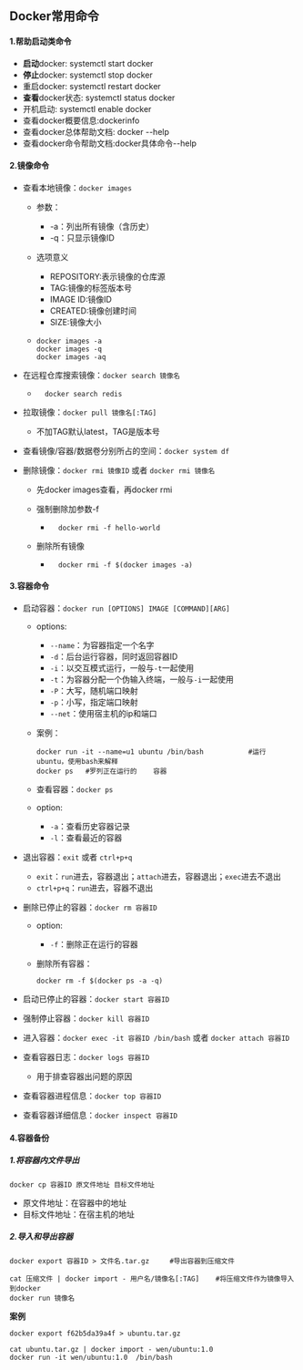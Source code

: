 ## Docker常用命令

#### 1.帮助启动类命令

* **启动**docker: systemctl start docker
* **停止**docker: systemctl stop docker
* 重启docker: systemctl restart docker
* **查看**docker状态: systemctl status docker
* 开机启动: systemctl enable docker
* 查看docker概要信息:dockerinfo
* 查看docker总体帮助文档: docker --help
* 查看docker命令帮助文档:docker具体命令--help

#### 2.镜像命令

* 查看本地镜像：`docker images`
	* 参数：
		* -a：列出所有镜像（含历史）
		* -q：只显示镜像ID
		
	* 选项意义
		* REPOSITORY:表示镜像的仓库源
		* TAG:镜像的标签版本号
		* IMAGE ID:镜像ID
		* CREATED:镜像创建时间
		* SIZE:镜像大小
		
	* ```shell
	  docker images -a
	  docker images -q
	  docker images -aq
	  ```
	
* 在远程仓库搜索镜像：`docker search 镜像名`

	* ```shell
		docker search redis
		```


* 拉取镜像：`docker pull 镜像名[:TAG]`
  * 不加TAG默认latest，TAG是版本号

* 查看镜像/容器/数据卷分别所占的空间：`docker system df`

* 删除镜像：`docker rmi 镜像ID`   或者   `docker rmi 镜像名`
  * 先docker images查看，再docker rmi

  * 强制删除加参数-f

  	* ```shell
  		docker rmi -f hello-world
  		```

  * 删除所有镜像

  	* ```shell
  		docker rmi -f $(docker images -a)
  		```

#### 3.容器命令

* 启动容器：`docker run [OPTIONS] IMAGE [COMMAND][ARG]`

  * options:

    * `--name`：为容器指定一个名字
    * `-d`：后台运行容器，同时返回容器ID
    * `-i`：以交互模式运行，一般与`-t`一起使用
    * `-t`：为容器分配一个伪输入终端，一般与`-i`一起使用
    * `-P`：大写，随机端口映射
    * `-p`：小写，指定端口映射
    * `--net`：使用宿主机的ip和端口

  * 案例：
    ```shell
    docker run -it --name=u1 ubuntu /bin/bash			#运行ubuntu，使用bash来解释
    docker ps	#罗列正在运行的	容器
    ```

  * 查看容器：`docker ps`

  * option:
    * `-a`：查看历史容器记录
    * `-l`：查看最近的容器

* 退出容器：`exit`   或者    `ctrl+p+q`

  * `exit`：`run`进去，容器退出；`attach`进去，容器退出；`exec`进去不退出
  * `ctrl+p+q`：`run`进去，容器不退出

* 删除已停止的容器：`docker rm 容器ID`

  * option:
  	* `-f`：删除正在运行的容器
  	
  * 删除所有容器：
    ```shell
    docker rm -f $(docker ps -a -q)
    ```

* 启动已停止的容器：`docker start 容器ID`

* 强制停止容器：`docker kill 容器ID`

* 进入容器：`docker exec -it 容器ID /bin/bash`   或者   `docker attach 容器ID`

* 查看容器日志：`docker logs 容器ID`

  * 用于排查容器出问题的原因

* 查看容器进程信息：`docker top 容器ID`

* 查看容器详细信息：`docker inspect 容器ID`

#### 4.容器备份

##### 1.将容器内文件导出

```shell
docker cp 容器ID 原文件地址 目标文件地址
```

* 原文件地址：在容器中的地址
* 目标文件地址：在宿主机的地址

##### 2.导入和导出容器

```shell
docker export 容器ID > 文件名.tar.gz		#导出容器到压缩文件

cat 压缩文件 | docker import - 用户名/镜像名[:TAG]	#将压缩文件作为镜像导入到docker
docker run 镜像名 
```

**案例**

```shell
docker export f62b5da39a4f > ubuntu.tar.gz

cat ubuntu.tar.gz | docker import - wen/ubuntu:1.0
docker run -it wen/ubuntu:1.0  /bin/bash
```



